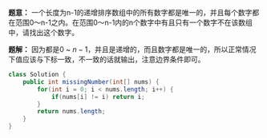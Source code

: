 **题意：** 一个长度为n-1的递增排序数组中的所有数字都是唯一的，并且每个数字都在范围0～n-1之内。在范围0～n-1内的n个数字中有且只有一个数字不在该数组中，请找出这个数字。

**题解：** 因为都是$0$ ~ $n - 1$，并且是递增的，而且数字都是唯一的，所以正常情况下值应该与下标一致，不一致的话就输出，注意边界条件即可。


```java
class Solution {
    public int missingNumber(int[] nums) {
        for(int i = 0; i < nums.length; i++) {
            if(nums[i] != i) return i;
        }
        return nums.length;
    }
}
```